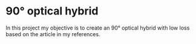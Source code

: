 # 90° optical hybrid
 In this project my objective is to create an 90° optical hybrid with low loss based on the article in my references.

